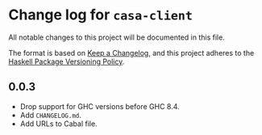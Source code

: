 # Change log for `casa-client`

All notable changes to this project will be documented in this file.

The format is based on [Keep a Changelog](https://keepachangelog.com/en/1.0.0/),
and this project adheres to the
[Haskell Package Versioning Policy](https://pvp.haskell.org/).

## 0.0.3

* Drop support for GHC versions before GHC 8.4.
* Add `CHANGELOG.md`.
* Add URLs to Cabal file.
